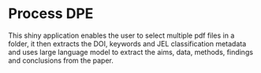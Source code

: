 # Process DPE 

This shiny application enables the user to select multiple pdf files in a folder, it then extracts the DOI, keywords and JEL classification metadata and uses large language model to extract the aims, data, methods, findings and conclusions from the paper. 
